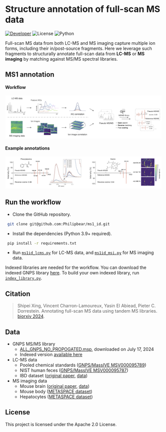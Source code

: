 # Structure annotation of full-scan MS data
[![Developer](https://img.shields.io/badge/Developer-Shipei_Xing-orange?logo=github&logoColor=white)](https://scholar.google.ca/citations?user=en0zumcAAAAJ&hl=en)
![License](https://img.shields.io/badge/License-Apache_2.0-blue.svg?style=flat&logo=apache)
![Python](https://img.shields.io/badge/Python-3.9+-green.svg?style=flat&logo=python&logoColor=lightblue)

Full-scan MS data from both LC-MS and MS imaging capture multiple ion forms, including their in/post-source fragments. 
Here we leverage such fragments to structurally annotate full-scan data from **LC-MS** or **MS imaging** by matching against MS/MS spectral libraries.


## MS1 annotation
#### Workflow
![Annotation workflow](fig/workflow.png)


#### Example annotations
![Example annotation](fig/eg_annotation.png)


## Run the workflow
- Clone the GitHub repository.
```bash
 git clone git@github.com:Philipbear/ms1_id.git
```
- Install the dependencies (Python 3.9+ required).
```bash
 pip install -r requirements.txt
```
- Run [`ms1id_lcms.py`](https://github.com/Philipbear/ms1_id/blob/main/ms1id_lcms.py) for LC-MS data, and [`ms1id_msi.py`](https://github.com/Philipbear/ms1_id/blob/main/ms1id_msi.py) for MS imaging data.

Indexed libraries are needed for the workflow. You can download the indexed GNPS library [here](https://github.com/Philipbear/ms1_id/releases/tag/v0.0.1). 
To build your own indexed library, run [`index_library.py`](https://github.com/Philipbear/ms1_id/blob/main/index_library.py).


## Citation

> Shipei Xing, Vincent Charron-Lamoureux, Yasin El Abiead, Pieter C. Dorrestein. Annotating full-scan MS data using tandem MS libraries. [biorxiv 2024](https://www.biorxiv.org/content/10.1101/2024.10.14.618269v1).



## Data
- GNPS MS/MS library
  - [ALL_GNPS_NO_PROPOGATED.msp](https://external.gnps2.org/gnpslibrary), downloaded on July 17, 2024
  - Indexed version [available here](https://github.com/Philipbear/ms1_id/releases/tag/v0.0.1)
- LC-MS data
  - Pooled chemical standards ([GNPS/MassIVE MSV000095789](https://massive.ucsd.edu/ProteoSAFe/QueryMSV?id=MSV000095789))
  - NIST human feces ([GNPS/MassIVE MSV000095787](https://massive.ucsd.edu/ProteoSAFe/QueryMSV?id=MSV000095787))
  - IBD dataset ([original paper](https://www.nature.com/articles/s41586-019-1237-9), [data](https://www.metabolomicsworkbench.org/data/DRCCMetadata.php?Mode=Project&ProjectID=PR000639))
- MS imaging data
  - Mouse brain ([original paper](https://www.nature.com/articles/nmeth.4072), [data](https://www.ebi.ac.uk/metabolights/editor/MTBLS313))
  - Mouse body ([METASPACE dataset](https://metaspace2020.eu/dataset/2022-07-08_20h45m00s))
  - Hepatocytes ([METASPACE dataset](https://metaspace2020.eu/project/Rappez_2021_SpaceM))


## License
This project is licensed under the Apache 2.0 License.
